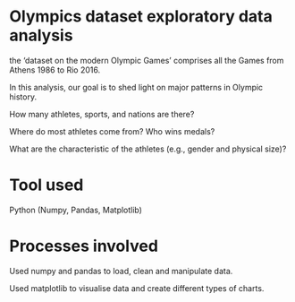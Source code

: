 # Olympics dataset exploratory data analysis
the ‘dataset on the modern Olympic Games’ comprises all the Games from Athens 1986 to Rio 2016. 

In this analysis, our goal is to shed light on major patterns in Olympic history.

How many athletes, sports, and nations are there? 

Where do most athletes come from? Who wins medals? 

What are the characteristic of the athletes (e.g., gender and physical size)?

# Tool used
Python (Numpy, Pandas, Matplotlib)
# Processes involved
Used numpy and pandas to load, clean and manipulate data.

Used matplotlib to visualise data and create different types of charts.
